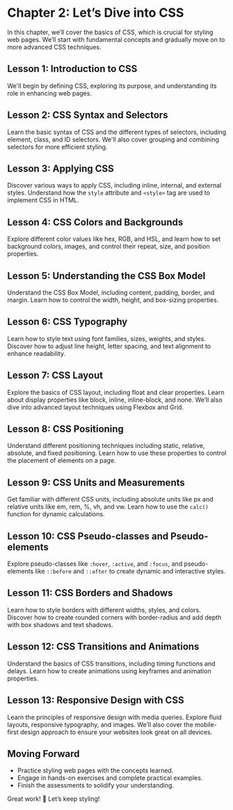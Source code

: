 # **Chapter 2: Let’s Dive into CSS**

In this chapter, we’ll cover the basics of CSS, which is crucial for styling web pages. We’ll start with fundamental concepts and gradually move on to more advanced CSS techniques.

## **Lesson 1: Introduction to CSS**

We'll begin by defining CSS, exploring its purpose, and understanding its role in enhancing web pages.

## **Lesson 2: CSS Syntax and Selectors**

Learn the basic syntax of CSS and the different types of selectors, including element, class, and ID selectors. We'll also cover grouping and combining selectors for more efficient styling.

## **Lesson 3: Applying CSS**

Discover various ways to apply CSS, including inline, internal, and external styles. Understand how the `style` attribute and `<style>` tag are used to implement CSS in HTML.

## **Lesson 4: CSS Colors and Backgrounds**

Explore different color values like hex, RGB, and HSL, and learn how to set background colors, images, and control their repeat, size, and position properties.

## **Lesson 5: Understanding the CSS Box Model**

Understand the CSS Box Model, including content, padding, border, and margin. Learn how to control the width, height, and box-sizing properties.

## **Lesson 6: CSS Typography**

Learn how to style text using font families, sizes, weights, and styles. Discover how to adjust line height, letter spacing, and text alignment to enhance readability.

## **Lesson 7: CSS Layout**

Explore the basics of CSS layout, including float and clear properties. Learn about display properties like block, inline, inline-block, and none. We’ll also dive into advanced layout techniques using Flexbox and Grid.

## **Lesson 8: CSS Positioning**

Understand different positioning techniques including static, relative, absolute, and fixed positioning. Learn how to use these properties to control the placement of elements on a page.

## **Lesson 9: CSS Units and Measurements**

Get familiar with different CSS units, including absolute units like px and relative units like em, rem, %, vh, and vw. Learn how to use the `calc()` function for dynamic calculations.

## **Lesson 10: CSS Pseudo-classes and Pseudo-elements**

Explore pseudo-classes like `:hover`, `:active`, and `:focus`, and pseudo-elements like `::before` and `::after` to create dynamic and interactive styles.

## **Lesson 11: CSS Borders and Shadows**

Learn how to style borders with different widths, styles, and colors. Discover how to create rounded corners with border-radius and add depth with box shadows and text shadows.

## **Lesson 12: CSS Transitions and Animations**

Understand the basics of CSS transitions, including timing functions and delays. Learn how to create animations using keyframes and animation properties.

## **Lesson 13: Responsive Design with CSS**

Learn the principles of responsive design with media queries. Explore fluid layouts, responsive typography, and images. We’ll also cover the mobile-first design approach to ensure your websites look great on all devices.

## **Moving Forward**

-   Practice styling web pages with the concepts learned.
-   Engage in hands-on exercises and complete practical examples.
-   Finish the assessments to solidify your understanding.

Great work! 🚀 Let’s keep styling!
<!--stackedit_data:
eyJoaXN0b3J5IjpbNDY1NDI5OTU5LDU1MTk3MDk1MV19
-->